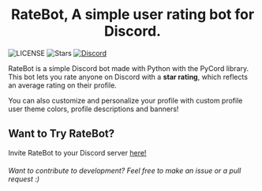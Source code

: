 <h1 align='center'>RateBot, A simple user rating bot for Discord.</h1>

![LICENSE](https://img.shields.io/github/license/PyBotDevs/ratebot)
![Stars](https://img.shields.io/github/stars/PyBotDevs/ratebot)
[![Discord](https://img.shields.io/discord/880409977074888714?color=%235865F2&label=Discord&logo=discord&logoColor=%23FFFFFF)](https://discord.gg/b5pz8T6Yjr)

RateBot is a simple Discord bot made with Python with the PyCord library. This bot lets you rate anyone on Discord with a **star rating**, which reflects an average rating on their profile.

You can also customize and personalize your profile with custom profile user theme colors, profile descriptions and banners! 

## Want to Try RateBot?
Invite RateBot to your Discord server [here!](https://discord.com/oauth2/authorize?client_id=1146014159511769168&permissions=274877926400&scope=bot+applications.commands)


<h6>Want to contribute to development? Feel free to make an issue or a pull request :)</h6>
